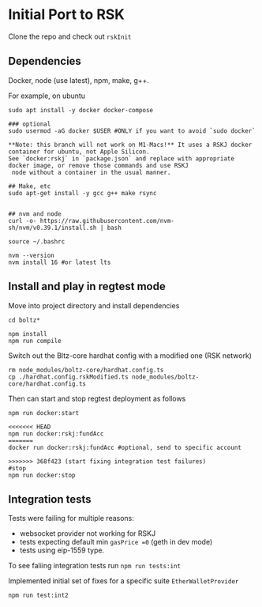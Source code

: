 # Initial Port to RSK
Clone the repo and check out `rskInit`

## Dependencies
Docker, node (use latest), npm, make, g++.

For example, on ubuntu

```
sudo apt install -y docker docker-compose

### optional
sudo usermod -aG docker $USER #ONLY if you want to avoid `sudo docker`

**Note: this branch will not work on M1-Macs!** It uses a RSKJ docker container for ubuntu, not Apple Silicon.
See `docker:rskj` in `package.json` and replace with appropriate docker image, or remove those commands and use RSKJ
 node without a container in the usual manner.

## Make, etc
sudo apt-get install -y gcc g++ make rsync


## nvm and node
curl -o- https://raw.githubusercontent.com/nvm-sh/nvm/v0.39.1/install.sh | bash

source ~/.bashrc

nvm --version
nvm install 16 #or latest lts
```

## Install and play in regtest mode

Move into project directory and install dependencies
```
cd boltz*

npm install
npm run compile
```

Switch out the Bltz-core hardhat config with a modified one (RSK network)

```
rm node_modules/boltz-core/hardhat.config.ts
cp ./hardhat.config.rskModified.ts node_modules/boltz-core/hardhat.config.ts
```

Then can start and stop regtest deployment as follows

```
npm run docker:start

<<<<<<< HEAD
npm run docker:rskj:fundAcc
=======
docker run docker:rskj:fundAcc #optional, send to specific account

>>>>>>> 368f423 (start fixing integration test failures)
#stop
npm run docker:stop
```

## Integration tests
Tests were failing for multiple reasons: 
* websocket provider not working for RSKJ 
* tests expecting default min `gasPrice =0` (geth in dev mode)
* tests using eip-1559 type. 

To see faliing integration tests run `npm run tests:int`

Implemented initial set of fixes for a specific suite `EtherWalletProvider`

```
npm run test:int2
```
